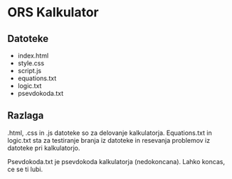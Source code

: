 # ORS Kalkulator
## Datoteke
- index.html
- style.css
- script.js
- equations.txt
- logic.txt
- psevdokoda.txt

## Razlaga
.html, .css in .js datoteke so za delovanje kalkulatorja. Equations.txt in logic.txt sta za testiranje branja iz datoteke in resevanja problemov iz datoteke pri kalkulatorjo.

Psevdokoda.txt je psevdokoda kalkulatorja (nedokoncana). Lahko koncas, ce se ti lubi.
